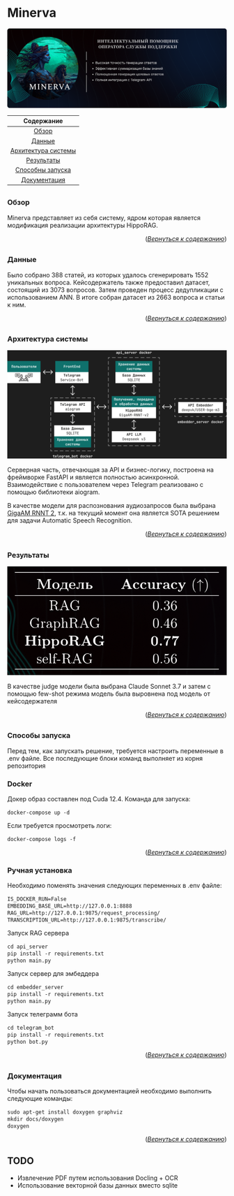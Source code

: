<a name="readme-top"></a>  

# Minerva

![](./images/pref_github.png)

**Содержание** |
:---:|
[Обзор](#title1) |
[Данные](#title2) |
[Архитектура системы](#title3) |
[Результаты](#title4) |
[Способны запуска](#title5) |
[Документация](#title6) |

## <h3 align="start"><a id="title1">Обзор</a></h3>

Minerva представляет из себя систему, ядром которая является модификация реализации архитектуры HippoRAG.

<p align="right">(<a href="#readme-top"><i>Вернуться к содержанию</i></a>)</p>

## <h3 align="start"><a id="title2">Данные</a></h3>

Было собрано 388 статей, из которых удалось сгенерировать 1552 уникальных вопроса.
Кейсодержатель также предоставил датасет, состоящий из 3073 вопросов. Затем проведен процесс дедупликации с использованием ANN. В итоге собран датасет из 2663 вопроса и статьи к ним.

<p align="right">(<a href="#readme-top"><i>Вернуться к содержанию</i></a>)</p>

## <h3 align="start"><a id="title3">Архитектура системы</a></h3>

![](./images/sheme.png)

Серверная часть, отвечающая за API и бизнес-логику, построена на фреймворке FastAPI и является полностью асинхронной. Взаимодействие с пользователем через Telegram реализовано с помощью библиотеки aiogram.

В качестве модели для распознования аудиозапросов была выбрана [GigaAM RNNT 2](https://github.com/salute-developers/GigaAM), т.к. на текущий момент она является SOTA решением для задачи Automatic Speech Recognition.

<p align="right">(<a href="#readme-top"><i>Вернуться к содержанию</i></a>)</p>

## <h3 align="start"><a id="title4">Результаты</a></h3>

![](./images/results.png)

В качестве judge модели была выбрана Claude Sonnet 3.7 и затем с помощью few-shot режима модель была выровнена под модель от кейсодержателя

<p align="right">(<a href="#readme-top"><i>Вернуться к содержанию</i></a>)</p>

## <h3 align="start"><a id="title5">Способы запуска</a></h3>

Перед тем, как запускать решение, требуется настроить переменные в .env файле.
Все последующие блоки команд выполняет из корня репозитория

### Docker

Докер образ составлен под Cuda 12.4. Команда для запуска:
```
docker-compose up -d
```
Если требуется просмотреть логи:
```
docker-compose logs -f
```
<p align="right">(<a href="#readme-top"><i>Вернуться к содержанию</i></a>)</p>

### Ручная установка

Необходимо поменять значения следующих переменных в .env файле:
```
IS_DOCKER_RUN=False
EMBEDDING_BASE_URL=http://127.0.0.1:8888
RAG_URL=http://127.0.0.1:9875/request_processing/
TRANSCRIPTION_URL=http://127.0.0.1:9875/transcribe/
```

Запуск RAG сервера
```
cd api_server
pip install -r requirements.txt
python main.py
```
Запуск сервер для эмбеддера
```
cd embedder_server
pip install -r requirements.txt
python main.py
```
Запуск телеграмм бота
```
cd telegram_bot
pip install -r requirements.txt
python bot.py
``` 
<p align="right">(<a href="#readme-top"><i>Вернуться к содержанию</i></a>)</p>

## <h3 align="start"><a id="title6">Документация</a></h3>
Чтобы начать пользоваться документацией необходимо выполнить следующие команды:
```
sudo apt-get install doxygen graphviz
mkdir docs/doxygen
doxygen
```
<p align="right">(<a href="#readme-top"><i>Вернуться к содержанию</i></a>)</p>

## TODO

* Извлечение PDF путем использования Docling + OCR
* Использование векторной базы данных вместо sqlite

<a name="readme-top"></a>
